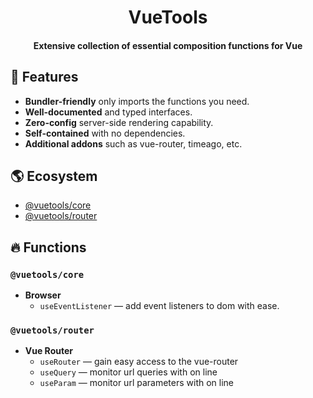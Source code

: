 <!-- <p align="center">
    <img src="https://raw.githubusercontent.com/datatorch/documentation/master/docs/.vuepress/public/circle.png" width="350" />
</p> -->

<h1 align="center">
  VueTools
</h1>
<h4 align="center">Extensive collection of essential composition functions for Vue</h4>

## :rocket: Features

- **Bundler-friendly** only imports the functions you need.
- **Well-documented** and typed interfaces.
- **Zero-config** server-side rendering capability.
- **Self-contained** with no dependencies.
- **Additional addons** such as vue-router, timeago, etc.

## :earth_americas: Ecosystem

- [@vuetools/core]()
- [@vuetools/router]()

## :fire: Functions

### `@vuetools/core`

  - **Browser**
    - `useEventListener` — add event listeners to dom with ease.

### `@vuetools/router`

  - **Vue Router**
    - `useRouter` — gain easy access to the vue-router
    - `useQuery` — monitor url queries with on line
    - `useParam` — monitor url parameters with on line
